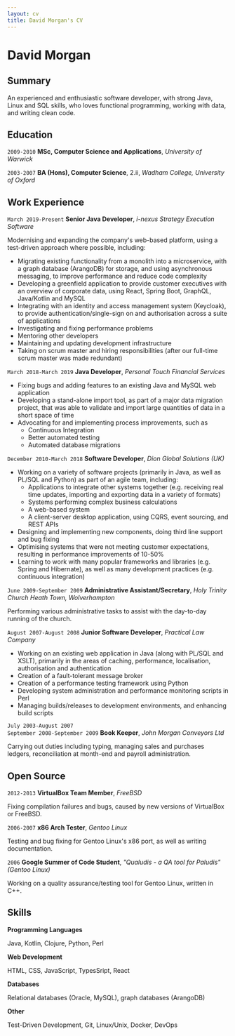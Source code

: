 ```yaml
---
layout: cv
title: David Morgan's CV
---
```

# David Morgan

## Summary
An experienced and enthusiastic software developer, with strong Java, Linux and SQL skills, who loves functional programming, working with data, and writing clean code.

## Education
`2009-2010`
**MSc, Computer Science and Applications**, *University of Warwick*

`2003-2007`
**BA (Hons), Computer Science**, 2.ii, *Wadham College, University of Oxford*

## Work Experience
`March 2019-Present`
**Senior Java Developer**, *i-nexus Strategy Execution Software*

Modernising and expanding the company's web-based platform, using a test-driven approach where possible, including:
- Migrating existing functionality from a monolith into a microservice, with a graph database (ArangoDB) for storage, and using asynchronous messaging, to improve performance and reduce code complexity
- Developing a greenfield application to provide customer executives with an overview of corporate data, using React, Spring Boot, GraphQL, Java/Kotlin and MySQL
- Integrating with an identity and access management system (Keycloak), to provide authentication/single-sign on and authorisation across a suite of applications
- Investigating and fixing performance problems
- Mentoring other developers
- Maintaining and updating development infrastructure
- Taking on scrum master and hiring responsibilities (after our full-time scrum master was made redundant)

`March 2018-March 2019`
**Java Developer**, *Personal Touch Financial Services*

- Fixing bugs and adding features to an existing Java and MySQL web application
- Developing a stand-alone import tool, as part of a major data migration project, that was able to validate and import large quantities of data in a short space of time
- Advocating for and implementing process improvements, such as
    - Continuous Integration
    - Better automated testing
    - Automated database migrations

`December 2010-March 2018`
**Software Developer**, *Dion Global Solutions (UK)*

- Working on a variety of software projects (primarily in Java, as well as PL/SQL and Python) as part of an agile team, including:
    - Applications to integrate other systems together (e.g. receiving real time updates, importing and exporting data in a variety of formats)
    - Systems performing complex business calculations
    - A web-based system
    - A client-server desktop application, using CQRS, event sourcing, and REST APIs
- Designing and implementing new components, doing third line support and bug fixing
- Optimising systems that were not meeting customer expectations, resulting in performance improvements of 10-50%
- Learning to work with many popular frameworks and libraries (e.g. Spring and Hibernate), as well as many development practices (e.g. continuous integration)

`June 2009-September 2009`
**Administrative Assistant/Secretary**, *Holy Trinity Church Heath Town, Wolverhampton*

Performing various administrative tasks to assist with the day-to-day running of the church.

`August 2007-August 2008`
**Junior Software Developer**, *Practical Law Company*

- Working on an existing web application in Java (along with PL/SQL and XSLT), primarily in the areas of caching, performance, localisation, authorisation and authentication
- Creation of a fault-tolerant message broker
- Creation of a performance testing framework using Python
- Developing system administration and performance monitoring scripts in Perl
- Managing builds/releases to development environments, and enhancing build scripts

`July 2003-August 2007`
<br />
`September 2008-September 2009`
**Book Keeper**, *John Morgan Conveyors Ltd*

Carrying out duties including typing, managing sales and purchases ledgers, reconciliation at month-end and payroll administration.

## Open Source
`2012-2013`
**VirtualBox Team Member**, *FreeBSD*

Fixing compilation failures and bugs, caused by new versions of VirtualBox or FreeBSD.

`2006-2007`
**x86 Arch Tester**, *Gentoo Linux*

Testing and bug fixing for Gentoo Linux's x86 port, as well as writing documentation.

`2006`
**Google Summer of Code Student**, *"Qualudis - a QA tool for Paludis" (Gentoo Linux)*

Working on a quality assurance/testing tool for Gentoo Linux, written in C++.

## Skills
**Programming Languages**

Java, Kotlin, Clojure, Python, Perl

**Web Development**

HTML, CSS, JavaScript, TypesSript, React

**Databases**

Relational databases (Oracle, MySQL), graph databases (ArangoDB)

**Other**

Test-Driven Development, Git, Linux/Unix, Docker, DevOps

<!-- ### Footer

Last updated: May 2013 -->

